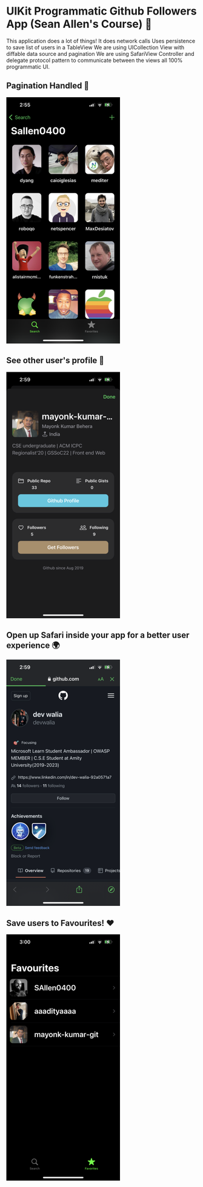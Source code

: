 
# UIKit Programmatic Github Followers App (Sean Allen's Course) 📝

This application does a lot of things!
It does network calls
Uses persistence to save list of users in a TableView
We are using UICollection View with diffable data source and pagination
We are using SafariView Controller and delegate protocol pattern to communicate between the views all 100% programmatic UI.


## Pagination Handled 📝
![](https://github.com/aaadityaaaa/GitHubFollowers/blob/main/one.png?raw=true)

## See other user's profile 📝

![](https://github.com/aaadityaaaa/GitHubFollowers/blob/main/two.png?raw=true)

## Open up Safari inside your app for a better user experience 🌍

![](https://github.com/aaadityaaaa/GitHubFollowers/blob/main/three.png?raw=true)


## Save users to Favourites! ❤️

![](https://github.com/aaadityaaaa/GitHubFollowers/blob/main/four.png?raw=true)
